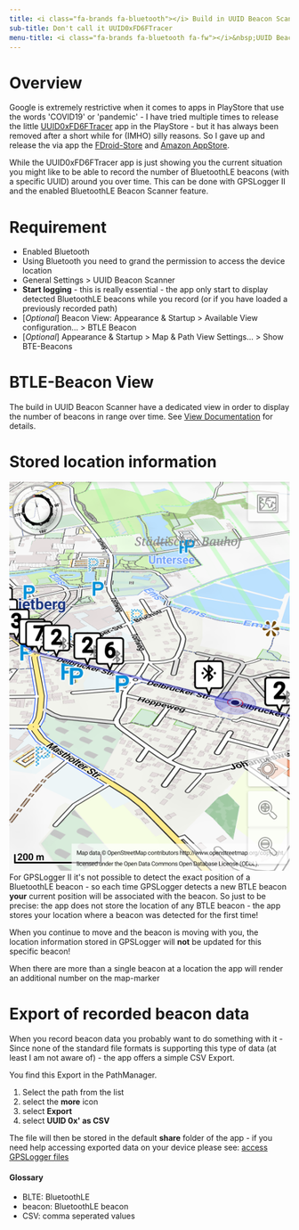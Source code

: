 ```yaml
---
title: <i class="fa-brands fa-bluetooth"></i> Build in UUID Beacon Scanner
sub-title: Don't call it UUID0xFD6FTracer
menu-title: <i class="fa-brands fa-bluetooth fa-fw"></i>&nbsp;UUID Beacon Scanner
---
```

# Overview
Google is extremely restrictive when it comes to apps in PlayStore that use the words 'COVID19' or 'pandemic' - I have
tried multiple times to release the little [UUID0xFD6FTracer](https://github.com/marq24/UUID0xFD6FTracer) app in the
PlayStore - but it has always been removed after a short while for (IMHO) silly reasons. So I gave up and release the
via app the [FDroid-Store](https://f-droid.org/app/com.emacberry.uuid0xfd6fscan) and
[Amazon AppStore](https://www.amazon.com/gp/product/B08CY7JY1P).

While the UUID0xFD6FTracer app is just showing you the current situation you might like to be able to record the number
of BluetoothLE beacons (with a specific UUID) around you over time. This can be done with GPSLogger II and the enabled
BluetoothLE Beacon Scanner feature.

# Requirement
- Enabled Bluetooth
- Using Bluetooth you need to grand the permission to access the device location
- General Settings > UUID Beacon Scanner <i class="fa-solid fa-toggle-on"></i>
- **Start logging** - this is really essential - the app only start to display detected BluetoothLE beacons while you
  record (or if you have loaded a previously recorded path)
- [_Optional_] Beacon View: Appearance & Startup > Available View configuration... > BTLE Beacon <i class="fa-solid fa-toggle-on"></i>  
- [_Optional_] Appearance & Startup > Map & Path View Settings... > Show BTE-Beacons <i class="fa-solid fa-square-check"></i>   

# BTLE-Beacon View
The build in UUID Beacon Scanner have a dedicated view in order to display the number of beacons in range over time.
See [View Documentation](../1200-views/#btle-beacon-view) for details.

# Stored location information
<span class="shot">![btle-beacons-on-map](/assets/img/gpsl/btle-beacons-on-map.png)</span> For GPSLogger II it's not
possible to detect the exact position of a BluetoothLE beacon - so each time GPSLogger detects a new BTLE beacon
**your** current position will be associated with the beacon. So just to be precise: the app does not store the location
of any BTLE beacon - the app stores your location where a beacon was detected for the first time!

When you continue to move and the beacon is moving with you, the location information stored in GPSLogger will **not**
be updated for this specific beacon!

When there are more than a single beacon at a location the app will render an additional number on the map-marker 

# Export of recorded beacon data
When you record beacon data you probably want to do something with it - Since none of the standard file formats is
supporting this type of data (at least I am not aware of) - the app offers a simple CSV Export.

You find this Export in the PathManager.
1. Select the path from the list
2. select the <i class="fa-solid fa-circle-chevron-down"></i> **more** icon
3. select <i class="fa-solid fa-floppy-disk"></i> **Export**
4. select **UUID 0x' as CSV**

The file will then be stored in the default **share** folder of the app - if you need help accessing exported data on
your device please see: [access GPSLogger files](../5000-export/#access-exported-files-in-the-share-folder)

#### Glossary
- BLTE: BluetoothLE
- beacon: BluetoothLE beacon
- CSV: comma seperated values